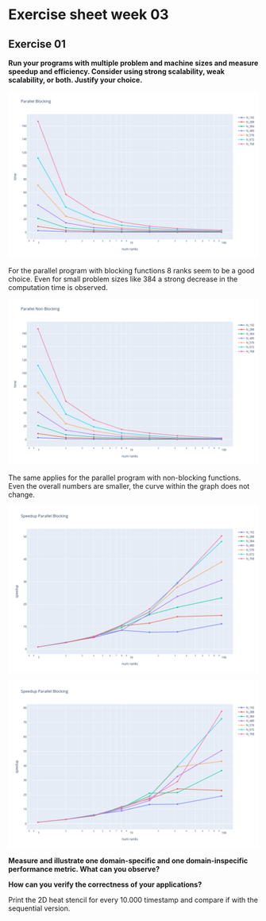 
# Exercise sheet week 03

## Exercise 01

**Run your programs with multiple problem and machine sizes and measure speedup and efficiency. Consider using strong scalability, weak scalability, or both. Justify your choice.**

![parallel-b](https://github.com/leoposc/uibk-hpc/blob/main/week03/ex1/parallel-b.png?raw=true)

For the parallel program with blocking functions 8 ranks seem to be a good choice. Even for small problem sizes like 384 a strong decrease in the computation time is observed.

![parallel-nb](https://github.com/leoposc/uibk-hpc/blob/main/week03/ex1/parallel-nb.png)

The same applies for the parallel program with non-blocking functions. Even the overall numbers are smaller, the curve within the graph does not change.

![parallel-b-speedup](https://github.com/leoposc/uibk-hpc/blob/main/week03/ex1/parallel-b-speedup.png)

![parallel-nb-speedup](https://github.com/leoposc/uibk-hpc/blob/main/week03/ex1/parallel-nb-speedup.png)

**Measure and illustrate one domain-specific and one domain-inspecific performance metric. What can you observe?**



**How can you verify the correctness of your applications?**

Print the 2D heat stencil for every 10.000 timestamp and compare if with the sequential version.

